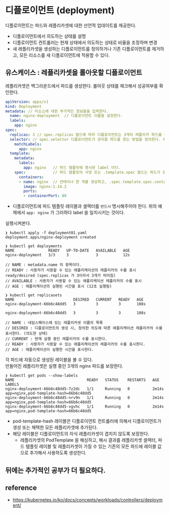 # 디플로이먼트 (deployment)
디플로이먼트는 파드와 레플리카셋에 대한 선언적 업데이트를 제공한다.   
   
* 디플로이먼트에서 의도하는 상태를 설명
* 디플로이먼트 컨트롤러는 현재 상태에서 의도하는 상태로 비율을 조정하며 변경
* 새 레플리카셋을 생성하는 디플로이먼트를 정의하거나 기존 디플로이먼트를 제거하고, 모든 리소스를 새 디플로이먼트에 적용할 수 있다.

## 유스케이스 : 레플리카셋을 롤아웃할 디플로이먼트
레플리카셋은 백그라운드에서 파드를 생성한다. 롤아웃 상태를 체크해서 성공여부를 확인한다.

```yaml
apiVersion: apps/v1
kind: Deployment
metadata: // 리소스에 대한 부가적인 정보들을 입력한다.
  name: nginx-deployment  // 디플로이먼트 이름을 설정한다.
  labels:
    app: nginx
spec:
  replicas: 3 // spec.replicas 필드에 따라 디플로이먼트는 3개의 레플리카 파드를 생성한다.
  selector: // spec.selector 디플로이먼트가 관리할 파드를 찾는 방법을 정의한다. 여기선 파드 템플릿(파드를 생성하기 위한 명세, spec) 에 정의된 app: nginx 를 선택한다.
    matchLabels:
      app: nginx
  template:
    metadata:
      labels:
        app: nginx   // 파드 템플릿에 명시된 label 이다.
    spec:            // 파드 템플릿의 사양 또는 .template.spec 필드는 파드가 도커허브의 nginx 1.14.2 버전 이미지를 실행하는 nginx 컨테이너 1개를 실행하는 것을 나타낸다.
      containers:
      - name: nginx  // 컨테이너 한 개를 생성하고, .spec.template.spec.container[0].name 필드를 사용하여 nginx 이름을 붙인다.
        image: nginx:1.14.2
        ports:
        - containerPort: 80
```
* 디플로이먼트에 파드 템플릿 레이블과 셀렉터를 `반드시` 명시해주어야 한다. 위의 예제에서 `app: nginx` 가 그러하다 label 을 일치시키는 것이다.

실행시켜본다.   
```shell
❯ kubectl apply -f deployment01.yaml
deployment.apps/nginx-deployment created
```

```shell
❯ kubectl get deployments
NAME               READY   UP-TO-DATE   AVAILABLE   AGE
nginx-deployment   3/3     3            3           12s

// NAME : metadata.name 의 항목이다.
// READY : 사용자가 사용할 수 있는 애플리케이션의 레플리카의 수를 표시 ready/desired (spec.replicas 가 3이라서 3개가 띄어짐)
// AVAILABLE : 사용자가 사용할 수 있는 애플리케이션 레플리카의 수를 표시
// AGE : 애플리케이션의 실행된 시간을 표시 (12초 실행됨)
```

```shell
❯ kubectl get replicasets
NAME                          DESIRED   CURRENT   READY   AGE
nginx-deployment-66b6c48dd5   3         3         3       108s

nginx-deployment-66b6c48dd5   3         3         3       108s

// NAME : 네임스페이스에 있는 레플리카셋 이름의 목록
// DESIRED : 디플로이먼트의 생성 시, 정의한 의도에 따른 애플리케이션 레플리카의 수를 표시한다. (의도한 상태)
// CURRENT : 현재 실행 중인 레플리카의 수를 표시한다.
// READY : 사용자가 사용할 수 있는 애플리케이션의 레플리카의 수를 표시한다.
// AGE : 애플리케이션이 실행한 시간을 표시한다.
```

각 파드에 자동으로 생성된 레이블을 볼 수 있다.   
만들어진 레플리카셋은 실행 중인 3개의 nginx 파드를 보장한다.
```shell
❯ kubectl get pods --show-labels
NAME                                READY   STATUS    RESTARTS   AGE     LABELS
nginx-deployment-66b6c48dd5-7z2dc   1/1     Running   0          2m14s   app=nginx,pod-template-hash=66b6c48dd5
nginx-deployment-66b6c48dd5-nrv9n   1/1     Running   0          2m14s   app=nginx,pod-template-hash=66b6c48dd5
nginx-deployment-66b6c48dd5-vgvhc   1/1     Running   0          2m14s   app=nginx,pod-template-hash=66b6c48dd5
```
* pod-template-hash 레이블은 디플로이먼트 컨트롤러에 의해서 디플로이먼트가 생성 또는 채택한 모든 레플리카셋에 추가된다.
* 해당 레이블은 디플로이먼트의 자식 레플리카셋이 겹치지 않도록 보장한다. 
   * 레플리카셋의 PodTemplate 을 해싱하고, 해시 결과를 레플리카셋 셀렉터, 파드 템플릿 레이블 및 레플리카셋이 가질 수 있는 기존의 모든 파드에 레이블 값으로 추가해서 사용하도록 생성한다.

## 뒤에는 추가적인 공부가 더 필요하다.

## reference
* https://kubernetes.io/ko/docs/concepts/workloads/controllers/deployment/
